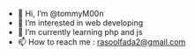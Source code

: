 - 👋 Hi, I’m @tommyM00n
- 👀 I’m interested in web developing
- 🌱 I’m currently learning php and js
- 📫 How to reach me : rasoolfada2@gmail.com

<!---
tommyM00n/tommyM00n is a ✨ special ✨ repository because its `README.md` (this file) appears on your GitHub profile.
You can click the Preview link to take a look at your changes.
--->
